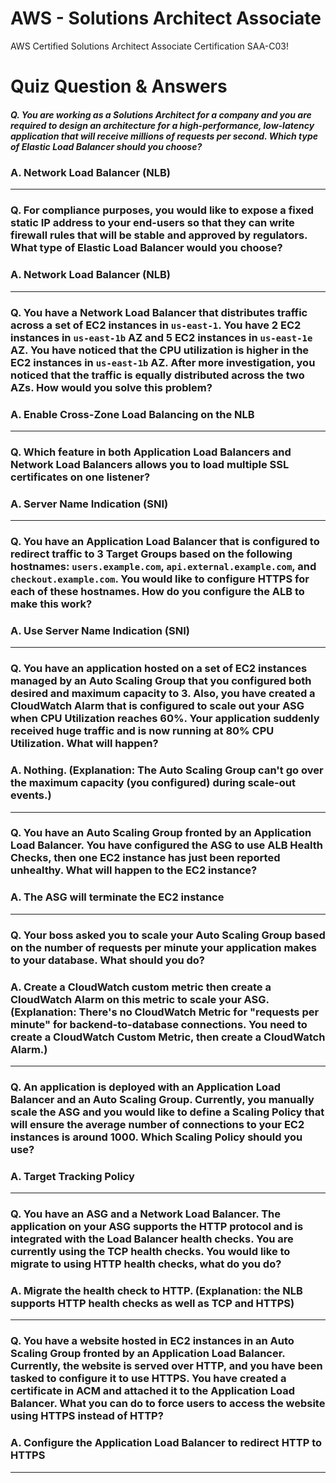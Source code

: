 # AWS - Solutions Architect Associate
AWS Certified Solutions Architect Associate Certification SAA-C03!



# Quiz Question & Answers

##### Q. You are working as a Solutions Architect for a company and you are required to design an architecture for a high-performance, low-latency application that will receive millions of requests per second. Which type of Elastic Load Balancer should you choose?
### A. Network Load Balancer (NLB)

---

### Q. For compliance purposes, you would like to expose a fixed static IP address to your end-users so that they can write firewall rules that will be stable and approved by regulators. What type of Elastic Load Balancer would you choose?
### A. Network Load Balancer (NLB)

---

### Q. You have a Network Load Balancer that distributes traffic across a set of EC2 instances in `us-east-1`. You have 2 EC2 instances in `us-east-1b` AZ and 5 EC2 instances in `us-east-1e` AZ. You have noticed that the CPU utilization is higher in the EC2 instances in `us-east-1b` AZ. After more investigation, you noticed that the traffic is equally distributed across the two AZs. How would you solve this problem?
### A. Enable Cross-Zone Load Balancing on the NLB

---

### Q. Which feature in both Application Load Balancers and Network Load Balancers allows you to load multiple SSL certificates on one listener?
### A. Server Name Indication (SNI)

---

### Q. You have an Application Load Balancer that is configured to redirect traffic to 3 Target Groups based on the following hostnames: `users.example.com`, `api.external.example.com`, and `checkout.example.com`. You would like to configure HTTPS for each of these hostnames. How do you configure the ALB to make this work?
### A. Use Server Name Indication (SNI)

---

### Q. You have an application hosted on a set of EC2 instances managed by an Auto Scaling Group that you configured both desired and maximum capacity to 3. Also, you have created a CloudWatch Alarm that is configured to scale out your ASG when CPU Utilization reaches 60%. Your application suddenly received huge traffic and is now running at 80% CPU Utilization. What will happen?
### A. Nothing. (Explanation: The Auto Scaling Group can't go over the maximum capacity (you configured) during scale-out events.)

---

### Q. You have an Auto Scaling Group fronted by an Application Load Balancer. You have configured the ASG to use ALB Health Checks, then one EC2 instance has just been reported unhealthy. What will happen to the EC2 instance?
### A. The ASG will terminate the EC2 instance

---

### Q. Your boss asked you to scale your Auto Scaling Group based on the number of requests per minute your application makes to your database. What should you do?
### A. Create a CloudWatch custom metric then create a CloudWatch Alarm on this metric to scale your ASG. (Explanation: There's no CloudWatch Metric for "requests per minute" for backend-to-database connections. You need to create a CloudWatch Custom Metric, then create a CloudWatch Alarm.)

---

### Q. An application is deployed with an Application Load Balancer and an Auto Scaling Group. Currently, you manually scale the ASG and you would like to define a Scaling Policy that will ensure the average number of connections to your EC2 instances is around 1000. Which Scaling Policy should you use?
### A. Target Tracking Policy

---

### Q. You have an ASG and a Network Load Balancer. The application on your ASG supports the HTTP protocol and is integrated with the Load Balancer health checks. You are currently using the TCP health checks. You would like to migrate to using HTTP health checks, what do you do?
### A. Migrate the health check to HTTP. (Explanation: the NLB supports HTTP health checks as well as TCP and HTTPS)

---

### Q. You have a website hosted in EC2 instances in an Auto Scaling Group fronted by an Application Load Balancer. Currently, the website is served over HTTP, and you have been tasked to configure it to use HTTPS. You have created a certificate in ACM and attached it to the Application Load Balancer. What you can do to force users to access the website using HTTPS instead of HTTP?
### A. Configure the Application Load Balancer to redirect HTTP to HTTPS

---


